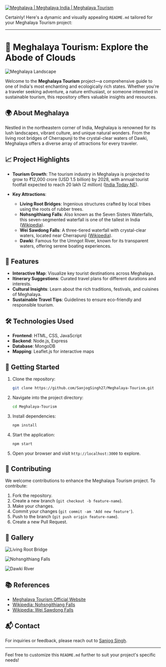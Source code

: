 [![Meghalaya | Meghalaya India | Meghalaya Tourism](https://images.openai.com/thumbnails/url/--gdHHicu1mSUVJSUGylr5-al1xUWVCSmqJbkpRnoJdeXJJYkpmsl5yfq5-Zm5ieWmxfaAuUsXL0S7F0Tw5K9i7zMzdMzIzwLawyyzEIyjUzLEo2y3Fxyy_3yi93yilMMkgKNEkvjHT38Kx0LMt2THSLtDS1cK8wCVQrBgAZtimN)](https://www.memphistours.com/india/india-travel-guide/india-attractions/wiki/meghalaya-india?utm_source=chatgpt.com)

Certainly! Here's a dynamic and visually appealing `README.md` tailored for your Meghalaya Tourism project:

---

# 🌿 Meghalaya Tourism: Explore the Abode of Clouds

![Meghalaya Landscape]([https://www.memphistours.com/india/india-travel-guide/india-attractions/wiki/meghalaya-india](https://static.toiimg.com/photo/msid-99584113,width-96,height-65.cms))

Welcome to the **Meghalaya Tourism** project—a comprehensive guide to one of India's most enchanting and ecologically rich states. Whether you're a traveler seeking adventure, a nature enthusiast, or someone interested in sustainable tourism, this repository offers valuable insights and resources.

## 🌍 About Meghalaya

Nestled in the northeastern corner of India, Meghalaya is renowned for its lush landscapes, vibrant culture, and unique natural wonders. From the living root bridges of Cherrapunji to the crystal-clear waters of Dawki, Meghalaya offers a diverse array of attractions for every traveler.

## 📈 Project Highlights

* **Tourism Growth**: The tourism industry in Meghalaya is projected to grow to ₹12,000 crore (USD 1.5 billion) by 2028, with annual tourist footfall expected to reach 20 lakh (2 million) ([India Today NE][1]).

* **Key Attractions**:

  * **Living Root Bridges**: Ingenious structures crafted by local tribes using the roots of rubber trees.
  * **Nohsngithiang Falls**: Also known as the Seven Sisters Waterfalls, this seven-segmented waterfall is one of the tallest in India ([Wikipedia][2]).
  * **Wei Sawdong Falls**: A three-tiered waterfall with crystal-clear waters, located near Cherrapunji ([Wikipedia][3]).
  * **Dawki**: Famous for the Umngot River, known for its transparent waters, offering serene boating experiences.

## 🧭 Features

* **Interactive Map**: Visualize key tourist destinations across Meghalaya.
* **Itinerary Suggestions**: Curated travel plans for different durations and interests.
* **Cultural Insights**: Learn about the rich traditions, festivals, and cuisines of Meghalaya.
* **Sustainable Travel Tips**: Guidelines to ensure eco-friendly and responsible tourism.

## 🛠️ Technologies Used

* **Frontend**: HTML, CSS, JavaScript
* **Backend**: Node.js, Express
* **Database**: MongoDB
* **Mapping**: Leaflet.js for interactive maps

## 🚀 Getting Started

1. Clone the repository:

   ```bash
   git clone https://github.com/SanjogSingh27/Meghalaya-Tourism.git
   ```

2. Navigate into the project directory:

   ```bash
   cd Meghalaya-Tourism
   ```

3. Install dependencies:

   ```bash
   npm install
   ```

4. Start the application:

   ```bash
   npm start
   ```

5. Open your browser and visit `http://localhost:3000` to explore.

## 🤝 Contributing

We welcome contributions to enhance the Meghalaya Tourism project. To contribute:

1. Fork the repository.
2. Create a new branch (`git checkout -b feature-name`).
3. Make your changes.
4. Commit your changes (`git commit -am 'Add new feature'`).
5. Push to the branch (`git push origin feature-name`).
6. Create a new Pull Request.

## 📸 Gallery

![Living Root Bridge](https://res.cloudinary.com/roundglass/image/upload/f_auto/ar_4:3,c_fill,w_auto/g_auto,q_auto/v1649765953/rg/collective/media/meghalaya-nongriat-double-decker-living-root-bridge-greenery-people-ashwin-ezhumalai_mmdvms.jpg)

![Nohsngithiang Falls](https://assamholidays.com/wp-content/uploads/2024/10/EK1S7aGUUAA04f_.jpg)

![Dawki River](https://nomadicweekends.com/blog/wp-content/uploads/2019/09/66851483_2355591914534526_8824396371357335552_o-1024x683.jpg)

## 📚 References

* [Meghalaya Tourism Official Website](https://www.meghalayatourism.in)
* [Wikipedia: Nohsngithiang Falls](https://en.wikipedia.org/wiki/Nohsngithiang_Falls)
* [Wikipedia: Wei Sawdong Falls](https://en.wikipedia.org/wiki/Wei_Sawdong_Falls)

## 📬 Contact

For inquiries or feedback, please reach out to [Sanjog Singh](mailto:sanjogsingh27@gmail.com).

---

Feel free to customize this `README.md` further to suit your project's specific needs!

[1]: https://www.indiatodayne.in/meghalaya/story/meghalaya-tourism-to-grow-to-rs-12000-crore-annual-footfall-to-reach-20-lakh-by-2028-715195-2023-11-22?utm_source=chatgpt.com "Meghalaya tourism to grow to Rs 12,000 crore, annual footfall to reach 20 lakh by 2028 - Meghalaya tourism to grow to Rs 12,000 crore, annual footfall to reach 20 lakh by 2028 -"
[2]: https://en.wikipedia.org/wiki/Nohsngithiang_Falls?utm_source=chatgpt.com "Nohsngithiang Falls"
[3]: https://en.wikipedia.org/wiki/Wei_Sawdong_Falls?utm_source=chatgpt.com "Wei Sawdong Falls"



